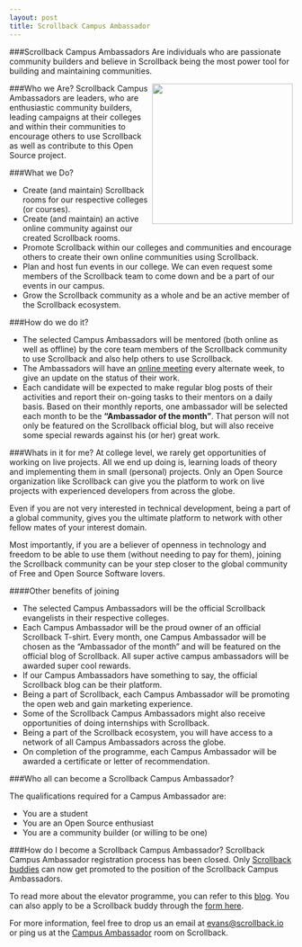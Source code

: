 ```yaml
---
layout: post
title: Scrollback Campus Ambassador
---
```


###Scrollback Campus Ambassadors
Are individuals who are passionate community builders and believe in Scrollback being the most power tool for building and maintaining communities.

<img src="http://i.imgur.com/lZ2thCE.jpg?1" align="right" width="250" />
    
<!-- more -->

###Who we Are?
Scrollback Campus Ambassadors are leaders, who are enthusiastic community builders, leading campaigns at their colleges and within their communities to encourage others to use Scrollback as well as contribute to this Open Source project. 

###What we Do?
* Create (and maintain) Scrollback rooms for our respective colleges (or courses).
* Create (and maintain) an active online community against our created Scrollback rooms.
* Promote Scrollback within our colleges and communities and encourage others to create their own online communities using Scrollback.
* Plan and host fun events in our college. We can even request some members of the Scrollback team to come down and be a part of our events in our campus.
* Grow the Scrollback community as a whole and be an active member of the Scrollback ecosystem.

###How do we do it?
* The selected Campus Ambassadors will be mentored (both online as well as offline) by the core team members of the Scrollback community to use Scrollback and also help others to use Scrollback.
* The Ambassadors will have an [online meeting](https://scrollback.io/campus-ambassador) every alternate week, to give an update on the status of their work.
* Each candidate will be expected to make regular blog posts of their activities and report their on-going tasks to their mentors on a daily basis. Based on their monthly reports, one ambassador will be selected each month to be the **“Ambassador of the month”**. That person will not only be featured on the Scrollback official blog, but will also receive some special rewards against his (or her) great work.

###Whats in it for me?
At college level, we rarely get opportunities of working on live projects. All we end up doing is, learning loads of theory and implementing them in small (personal) projects. Only an Open Source organization like Scrollback can give you the platform to work on live projects with experienced developers from across the globe.

Even if you are not very interested in technical development, being a part of a global community, gives you the ultimate platform to network with other fellow mates of your interest domain.

Most importantly, if you are a believer of openness in technology and freedom to be able to use them (without needing to pay for them), joining the Scrollback community can be your step closer to the global community of Free and Open Source Software lovers.

####Other benefits of joining
* The selected Campus Ambassadors will be the official Scrollback evangelists in their respective colleges.
* Each Campus Ambassador will be the proud owner of an official Scrollback T-shirt. Every month, one Campus Ambassador will be chosen as the “Ambassador of the month” and will be featured on the official blog of Scrollback. All super active campus ambassadors will be awarded super cool rewards.
* If our Campus Ambassadors have something to say, the official Scrollback blog can be their platform.
* Being a part of Scrollback, each Campus Ambassador will be promoting the open web and gain marketing experience.
* Some of the Scrollback Campus Ambassadors might also receive opportunities of doing internships with Scrollback.
* Being a part of the Scrollback ecosystem, you will have access to a network of all Campus Ambassadors across the globe.
* On completion of the programme, each Campus Ambassador will be awarded a certificate or letter of recommendation.


###Who all can become a Scrollback Campus Ambassador?

The qualifications required for a Campus Ambassador are:

* You are a student
* You are an Open Source enthusiast
* You are a community builder (or willing to be one)

###How do I become a Scrollback Campus Ambassador?
Scrollback Campus Ambassador registration process has been closed. Only [Scrollback buddies](http://blog.scrollback.io/introducing-the-scrollback-buddies/) can now get promoted to the position of the Scrollback Campus Ambassadors.

To read more about the elevator programme, you can refer to this [blog](http://blog.scrollback.io/the-scrollback-campus-ambassador-an-elevator-programme/). You can also apply to be a Scrollback buddy through the [form here](http://blog.scrollback.io/introducing-the-scrollback-buddies/).

For more information, feel free to drop us an email at <a href="mailto:evans@scrollback.io">evans@scrollback.io</a> or ping us at the [Campus Ambassador](https://scrollback.io/campus-ambassador) room on Scrollback.
